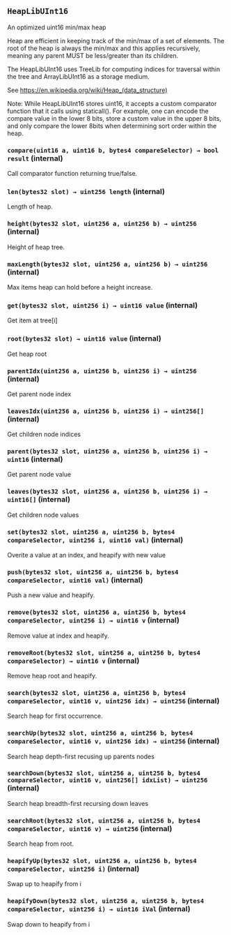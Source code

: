 ## `HeapLibUInt16`

An optimized uint16 min/max heap

Heap are efficient in keeping track of the min/max of a set of elements. The
root of the heap is always the min/max and this applies recursively, meaning any parent
MUST be less/greater than its children.

The HeapLibUInt16 uses TreeLib for computing indices for traversal within the tree
and ArrayLibUInt16 as a storage medium.

See https://en.wikipedia.org/wiki/Heap_(data_structure)

Note: While HeapLibUInt16 stores uint16, it accepts a custom comparator function that
it calls using staticall(). For example, one can encode the compare value in the lower
8 bits, store a custom value in the upper 8 bits, and only compare the lower 8bits when
determining sort order within the heap.

### `compare(uint16 a, uint16 b, bytes4 compareSelector) → bool result` (internal)

Call comparator function returning true/false.

### `len(bytes32 slot) → uint256 length` (internal)

Length of heap.

### `height(bytes32 slot, uint256 a, uint256 b) → uint256` (internal)

Height of heap tree.

### `maxLength(bytes32 slot, uint256 a, uint256 b) → uint256` (internal)

Max items heap can hold before a height increase.

### `get(bytes32 slot, uint256 i) → uint16 value` (internal)

Get item at tree[i]

### `root(bytes32 slot) → uint16 value` (internal)

Get heap root

### `parentIdx(uint256 a, uint256 b, uint256 i) → uint256` (internal)

Get parent node index

### `leavesIdx(uint256 a, uint256 b, uint256 i) → uint256[]` (internal)

Get children node indices

### `parent(bytes32 slot, uint256 a, uint256 b, uint256 i) → uint16` (internal)

Get parent node value

### `leaves(bytes32 slot, uint256 a, uint256 b, uint256 i) → uint16[]` (internal)

Get children node values

### `set(bytes32 slot, uint256 a, uint256 b, bytes4 compareSelector, uint256 i, uint16 val)` (internal)

Overite a value at an index, and heapify with new value

### `push(bytes32 slot, uint256 a, uint256 b, bytes4 compareSelector, uint16 val)` (internal)

Push a new value and heapify.

### `remove(bytes32 slot, uint256 a, uint256 b, bytes4 compareSelector, uint256 i) → uint16 v` (internal)

Remove value at index and heapify.

### `removeRoot(bytes32 slot, uint256 a, uint256 b, bytes4 compareSelector) → uint16 v` (internal)

Remove heap root and heapify.

### `search(bytes32 slot, uint256 a, uint256 b, bytes4 compareSelector, uint16 v, uint256 idx) → uint256` (internal)

Search heap for first occurrence.

### `searchUp(bytes32 slot, uint256 a, uint256 b, bytes4 compareSelector, uint16 v, uint256 idx) → uint256` (internal)

Search heap depth-first recusing up parents nodes

### `searchDown(bytes32 slot, uint256 a, uint256 b, bytes4 compareSelector, uint16 v, uint256[] idxList) → uint256` (internal)

Search heap breadth-first recursing down leaves

### `searchRoot(bytes32 slot, uint256 a, uint256 b, bytes4 compareSelector, uint16 v) → uint256` (internal)

Search heap from root.

### `heapifyUp(bytes32 slot, uint256 a, uint256 b, bytes4 compareSelector, uint256 i)` (internal)

Swap up to heapify from i

### `heapifyDown(bytes32 slot, uint256 a, uint256 b, bytes4 compareSelector, uint256 i) → uint16 iVal` (internal)

Swap down to heapify from i
